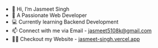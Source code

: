- 👋 Hi, I’m Jasmeet Singh
- 👀 A Passionate Web Developer
- 💻 Currently learning Backend Development
- 📫 Connect with me via Email -  [jasmeet5108k@gmail.com](jasmeet5108k@gmail.com)
- 🧑‍💻 Checkout my Website -  [jasmeet-singh.vercel.app](https://jasmeet-singh.vercel.app)

<!-- -
Jasmeet5108/Jasmeet5108 is a ✨ special ✨ repository because its `README.md` (this file) appears on your GitHub profile.
You can click the Preview link to take a look at your changes.
- -->
